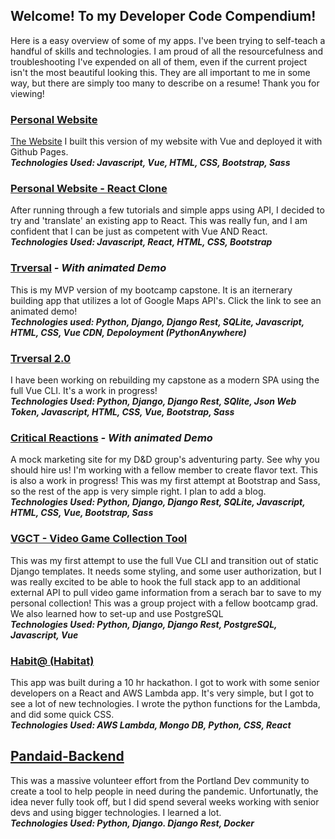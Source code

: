 ## Welcome! To my Developer Code Compendium!
Here is a easy overview of some of my apps. I've been trying to self-teach a handful of skills and technologies. I am proud of all the resourcefulness and troubleshooting I've expended on all of them, even if the current project isn't the most beautiful looking this. They are all important to me in some way, but there are simply too many to describe on a resume! Thank you for viewing!


### [Personal Website](https://github.com/tabathadelane/tabathadelane.github.io)
[The Website](http://tabathadyoung.com)
I built this version of my website with Vue and deployed it with Github Pages.  
**_Technologies Used: Javascript, Vue, HTML, CSS, Bootstrap, Sass_**

### [Personal Website - React Clone](https://github.com/tabathadelane/portfolio-clone-react)
After running through a few tutorials and simple apps using API, I decided to try and 'translate' an existing app to React. This was really fun, and I am confident that I can be just as competent with Vue AND React.  
**_Technologies Used: Javascript, React, HTML, CSS, Bootstrap_**

### [Trversal](https://github.com/tabathadelane/trversal) *- With animated Demo*
This is my MVP version of my bootcamp capstone. It is an iternerary building app that utilizes a lot of Google Maps API's. Click the link to see an animated demo!  
**_Technologies used: Python, Django, Django Rest, SQLite, Javascript, HTML, CSS, Vue CDN, Depoloyment (PythonAnywhere)_**

### [Trversal 2.0](https://github.com/tabathadelane/trversal-vue)
I have been working on rebuilding my capstone as a modern SPA using the full Vue CLI. It's a work in progress!  
**_Technologies Used: Python, Django, Django Rest, SQlite, Json Web Token, Javascript, HTML, CSS, Vue, Bootstrap, Sass_**

### [Critical Reactions](https://github.com/tabathadelane/critical-reactions) *- With animated Demo*
A mock marketing site for my D&D group's adventuring party. See why you should hire us! I'm working with a fellow member to create flavor text. This is also a work in progress! This was my first attempt at Bootstrap and Sass, so the rest of the app is very simple right. I plan to add a blog.  
**_Technologies Used: Python, Django, Django Rest, SQLite, Javascript, HTML, CSS, Vue, Bootstrap, Sass_**

### [VGCT - Video Game Collection Tool](https://github.com/rpedraza01/VGCT)
This was my first attempt to use the full Vue CLI and transition out of static Django templates. It needs some styling, and some user authorization, but I was really excited to be able to hook the full stack app to an additional external API to pull video game information from a serach bar to save to my personal collection! This was a group project with a fellow bootcamp grad. We also learned how to set-up and use PostgreSQL  
**_Technologies Used: Python, Django, Django Rest, PostgreSQL, Javascript, Vue_**

### [Habit@ (Habitat)](https://github.com/serverless-mom/habitat)
This app was built during a 10 hr hackathon. I got to work with some senior developers on a React and AWS Lambda app. It's very simple, but I got to see a lot of new technologies. I wrote the python functions for the Lambda, and did some quick CSS.  
**_Technologies Used: AWS Lambda, Mongo DB, Python, CSS, React_**

## [Pandaid-Backend](https://github.com/Pand-Aid/pandaid-api)
This was a massive volunteer effort from the Portland Dev community to create a tool to help people in need during the pandemic. Unfortunatly, the idea never fully took off, but I did spend several weeks working with senior devs and using bigger technologies. I learned a lot.  
**_Technologies Used: Python, Django. Django Rest, Docker_**
